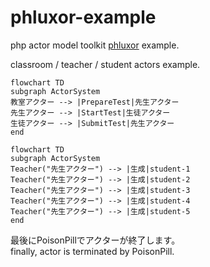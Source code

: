 # phluxor-example

php actor model toolkit [phluxor](https://github.com/ytake/phluxor) example.  

classroom / teacher / student actors example.

```mermaid
flowchart TD
subgraph ActorSystem
教室アクター --> |PrepareTest|先生アクター
先生アクター --> |StartTest|生徒アクター
生徒アクター --> |SubmitTest|先生アクター
end
```

```mermaid
flowchart TD
subgraph ActorSystem
Teacher("先生アクター") --> |生成|student-1
Teacher("先生アクター") --> |生成|student-2
Teacher("先生アクター") --> |生成|student-3
Teacher("先生アクター") --> |生成|student-4
Teacher("先生アクター") --> |生成|student-5
end
```

最後にPoisonPillでアクターが終了します。  
finally, actor is terminated by PoisonPill.

